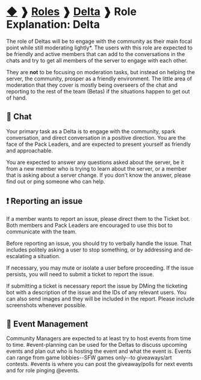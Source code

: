 # [◆](/../../) ❱ [Roles](/Roles) ❱ [Delta](/Delta) ❱ Role Explanation: Delta

The role of Deltas will be to engage with the community as their main focal point while still moderating lightly*. The users with this role are expected to be friendly and active members that can add to the conversations in the chats and try to get all members of the server to engage with each other.

They are **not** to be focusing on moderation tasks, but instead on helping the server, the community, prosper as a friendly environment. The little area of moderation that they cover is mostly being overseers of the chat and reporting to the rest of the team (Betas) if the situations happen to get out of hand.

## 💬 Chat

Your primary task as a Delta is to engage with the community, spark conversation, and direct conversation in a positive direction. You are the face of the Pack Leaders, and are expected to present yourself as friendly and approachable.

You are expected to answer any questions asked about the server, be it from a new member who is trying to learn about the server, or a member that is asking about a server change. If you don't know the answer, please find out or ping someone who can help.

## ❗ Reporting an issue

If a member wants to report an issue, please direct them to the Ticket bot. Both members and Pack Leaders are encouraged to use this bot to communicate with the team.

Before reporting an issue, you should try to verbally handle the issue. That includes politely asking a user to stop something, or by addressing and de-escalating a situation.

If necessary, you may mute or isolate a user before proceeding. If the issue persists, you will need to submit a ticket to report the issue.

If submitting a ticket is necessary report the issue by DMing the ticketing bot with a description of the issue and the IDs of any relevant users. You can also send images and they will be included in the report. Please include screenshots whenever possible.

## 📅 Event Management

Community Managers are expected to at least try to host events from time to time. #event-planning can be used for the Deltas to discuss upcoming events and plan out who is hosting the event and what the event is. Events can range from game lobbies--SFW games only--to giveaways/art contests. #events is where you can post the giveaway/polls for next events and for role pinging @events.

<!-- TAGS --> <!-- role roles delta deltas community manager -->

